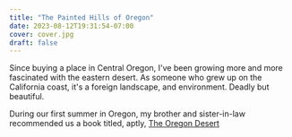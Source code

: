 ```yaml
---
title: "The Painted Hills of Oregon"
date: 2023-08-12T19:31:54-07:00
cover: cover.jpg
draft: false
---
```



Since buying a place in Central Oregon, I've been growing more and more fascinated with the eastern desert. As someone who grew up on the California coast, it's a foreign landscape, and environment. Deadly but beautiful.

During our first summer in Oregon, my brother and sister-in-law recommended us a book titled, aptly, [The Oregon Desert](https://a.co/d/dsCoxPc)
